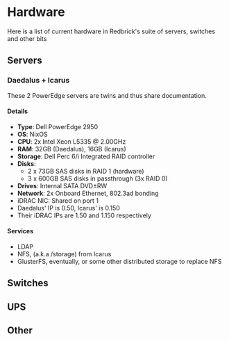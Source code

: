# Hardware

Here is a list of current hardware in Redbrick's suite of servers, switches and other bits

## Servers

### Daedalus + Icarus

These 2 PowerEdge servers are twins and thus share documentation.

#### Details

- **Type**: Dell PowerEdge 2950
- **OS**: NixOS
- **CPU**: 2x Intel Xeon L5335 @ 2.00GHz
- **RAM**: 32GB (Daedalus), 16GB (Icarus)
- **Storage**: Dell Perc 6/i Integrated RAID controller
- **Disks**:
    - 2 x 73GB SAS disks in RAID 1 (hardware)
    - 3 x 600GB SAS disks in passthrough (3x RAID 0)
- **Drives**: Internal SATA DVD±RW
- **Network**: 2x Onboard Ethernet, 802.3ad bonding
- iDRAC NIC: Shared on port 1
- Daedalus' IP is 0.50, Icarus' is 0.150
- Their iDRAC IPs are 1.50 and 1.150 respectively

#### Services

- LDAP
- NFS, (a.k.a /storage) from Icarus
- GlusterFS, eventually, or some other distributed storage to replace NFS

## Switches

## UPS

## Other
